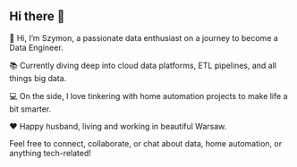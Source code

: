 ## Hi there 👋

👋 Hi, I’m Szymon, a passionate data enthusiast on a journey to become a Data Engineer.

📚 Currently diving deep into cloud data platforms, ETL pipelines, and all things big data.

💻 On the side, I love tinkering with home automation projects to make life a bit smarter.

❤️ Happy husband, living and working in beautiful Warsaw.

Feel free to connect, collaborate, or chat about data, home automation, or anything tech-related!

<!--
**bernasiakk/bernasiakk** is a ✨ _special_ ✨ repository because its `README.md` (this file) appears on your GitHub profile.

Here are some ideas to get you started:

- 🔭 I’m currently working on ...
- 🌱 I’m currently learning ...
- 👯 I’m looking to collaborate on ...
- 🤔 I’m looking for help with ...
- 💬 Ask me about ...
- 📫 How to reach me: ...
- 😄 Pronouns: ...
- ⚡ Fun fact: ...
-->
